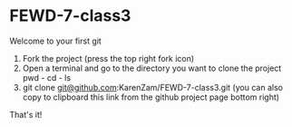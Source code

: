 FEWD-7-class3
=============

Welcome to your first git

1. Fork the project (press the top right fork icon)
2. Open a terminal and go to the directory you want to clone the project
	pwd - cd - ls
3. git clone git@github.com:KarenZam/FEWD-7-class3.git
(you can also copy to clipboard this link from the github project page bottom right)

That's it!



